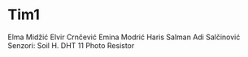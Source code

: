 # Tim1
Elma Midžić Elvir Crnčević Emina Modrić Haris Salman Adi Salčinović
Senzori:
  Soil H.
  DHT 11
  Photo Resistor
  
